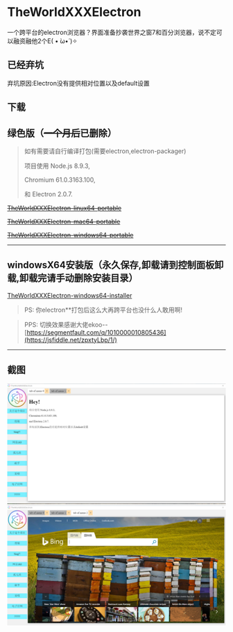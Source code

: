 # TheWorldXXXElectron

一个跨平台的electron浏览器？界面准备抄袭世界之窗7和百分浏览器，说不定可以融资融他2个E( • ̀ω•́ )✧

## 已经弃坑

弃坑原因:Electron没有提供相对位置以及default设置

## 下载
## 绿色版（<del>一个月后</del>已删除）

> 如有需要请自行编译打包(需要electron,electron-packager)
    <p>项目使用 Node.js 8.9.3,</p>
    <p>Chromium 61.0.3163.100,</p>
    <p>和 Electron 2.0.7.</p>
    
<del>[TheWorldXXXElectron-linux64-portable](https://github.com/grdaimap/TheWorldXXX/blob/%E5%BA%9F%E5%BC%832-TheWorldXXXElectron/outApp/TheWorldXXXElectron-linux-x64.7z)</del>

<del>[TheWorldXXXElectron-mac64-portable](https://github.com/grdaimap/TheWorldXXX/blob/%E5%BA%9F%E5%BC%832-TheWorldXXXElectron/outApp/TheWorldXXXElectron-darwin-x64.7z)</del>

<del>[TheWorldXXXElectron-windows64-portable](https://github.com/grdaimap/TheWorldXXX/blob/%E5%BA%9F%E5%BC%832-TheWorldXXXElectron/outApp/TheWorldXXXElectron-win32-x64.7z)</del>
____________
## windowsX64安装版（永久保存,卸载请到控制面板卸载,卸载完请手动删除安装目录）
[TheWorldXXXElectron-windows64-installer](https://github.com/grdaimap/TheWorldXXX/raw/%E5%BA%9F%E5%BC%832-TheWorldXXXElectron/outApp/WindowsX64Setup.exe)

> PS: 你electron\*\*打包后这么大再跨平台也没什么人敢用啊!

> PPS: 切换效果感谢大佬ekoo--[https://segmentfault.com/q/1010000010805436](https://jsfiddle.net/zpxtyLbp/1/)

_______________

## 截图

![截图1](./21.png)
![截图2](./22.png)
